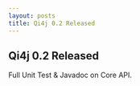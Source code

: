 ```yaml
---
layout: posts
title: Qi4j 0.2 Released
---
```

## Qi4j 0.2 Released

Full Unit Test & Javadoc on Core API.
